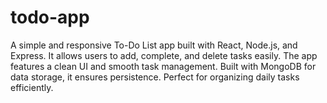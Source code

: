 # todo-app
A simple and responsive To-Do List app built with React, Node.js, and Express. It allows users to add, complete, and delete tasks easily. The app features a clean UI and smooth task management. Built with MongoDB for data storage, it ensures persistence. Perfect for organizing daily tasks efficiently.
